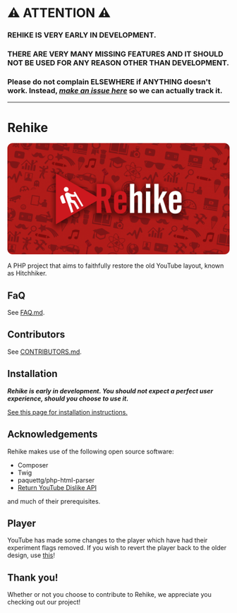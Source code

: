 # ⚠ ATTENTION ⚠

### REHIKE IS VERY EARLY IN DEVELOPMENT.
### THERE ARE VERY MANY MISSING FEATURES AND IT SHOULD NOT BE USED FOR ANY REASON OTHER THAN DEVELOPMENT.
### Please do not complain ELSEWHERE if ANYTHING doesn't work. Instead, [*make an issue here*](/issues) so we can actually track it.

<hr/>

# Rehike

<p align="center">
    <img src="branding/banner.png" alt="Rehike branding image">
</p>

A PHP project that aims to faithfully restore the old YouTube layout, known as Hitchhiker.

## FaQ

See [FAQ.md](FAQ.md).

## Contributors

See [CONTRIBUTORS.md](CONTRIBUTORS.md).

## Installation

***Rehike is early in development. You should not expect a perfect user experience, should you choose to use it.***

[See this page for installation instructions.](https://github.com/Rehike/Rehike/blob/misc-install-guide/README.md)

## Acknowledgements

Rehike makes use of the following open source software:

- Composer
- Twig
- paquettg/php-html-parser
- [Return YouTube Dislike API](https://www.returnyoutubedislike.com/)

and much of their prerequisites.

## Player

YouTube has made some changes to the player which have had their experiment flags removed.
If you wish to revert the player back to the older design, use [this](https://github.com/YukisCoffee/yt-player-classicifier)!

## Thank you!

Whether or not you choose to contribute to Rehike, we appreciate you checking out our project!
